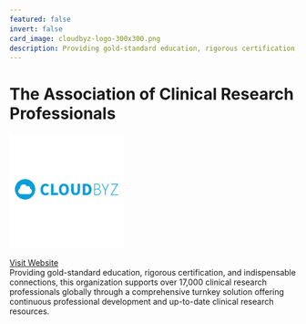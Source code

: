 ```yaml
---
featured: false
invert: false
card_image: cloudbyz-logo-300x300.png
description: Providing gold-standard education, rigorous certification, and indispensable connections, this organization supports over 17,000 clinical research professionals globally through a comprehensive turnkey solution offering continuous professional development and up-to-date clinical research resources.
---
```


# The Association of Clinical Research Professionals
<img src="cloudbyz-logo-300x300.png" alt="Logo" style="max-width: 200px; height: auto;">

<a href="https://acrpnet.org/2022/03/30/unified-clinical-trial-management-systems-what-they-are-why-they-matter-how-to-choose-them">Visit Website</a>  
Providing gold-standard education, rigorous certification, and indispensable connections, this organization supports over 17,000 clinical research professionals globally through a comprehensive turnkey solution offering continuous professional development and up-to-date clinical research resources.
